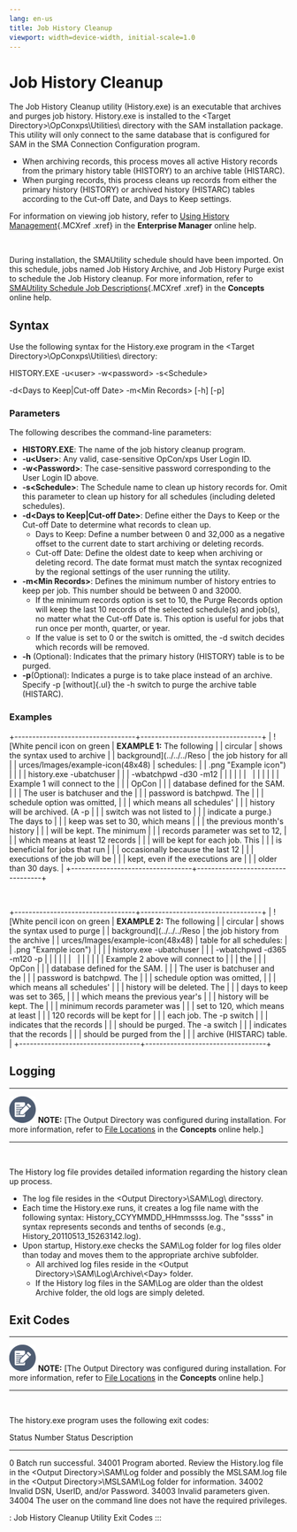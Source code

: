 ```yaml
---
lang: en-us
title: Job History Cleanup
viewport: width=device-width, initial-scale=1.0
---
```


#  Job History Cleanup

The Job History Cleanup utility (History.exe) is an executable that
archives and purges job history. History.exe is installed to the
\<Target Directory\>\\OpConxps\\Utilities\\ directory with the SAM
installation package. This utility will only connect to the same
database that is configured for SAM in the SMA Connection Configuration
program.

-   When archiving records, this process moves all active History
    records from the primary history table (HISTORY) to an archive table
    (HISTARC).
-   When purging records, this process cleans up records from either the
    primary history (HISTORY) or archived history (HISTARC) tables
    according to the Cut-off Date, and Days to Keep settings.

For information on viewing job history, refer to [Using History Management](../../UI/Enterprise-Manager/Using-History-Management.md){.MCXref
.xref} in the **Enterprise Manager** online help.

 

During installation, the SMAUtility schedule should have been imported.
On this schedule, jobs named Job History Archive, and Job History Purge
exist to schedule the Job History cleanup. For more information, refer
to [SMAUtility Schedule Job Descriptions](../../Concepts/SMAUtility-Schedule.md#SMAUtili2){.MCXref
.xref} in the **Concepts** online help.

## Syntax

Use the following syntax for the History.exe program in the \<Target
Directory\>\\OpConxps\\Utilities\\ directory:

HISTORY.EXE -u\<user\> -w\<password\> -s\<Schedule\>

-d\<Days to Keep\|Cut-off Date\> -m\<Min Records\> \[-h\] \[-p\] 
### Parameters

The following describes the command-line parameters:

-   **HISTORY.EXE**: The name of the job history cleanup program.
-   **-u\<User\>**: Any valid, case-sensitive OpCon/xps User Login ID.
-   **-w\<Password\>**: The case-sensitive password corresponding to the
    User Login ID above.
-   **-s\<Schedule\>**: The Schedule name to clean up history records
    for. Omit this parameter to clean up history for all schedules
    (including deleted schedules).
-   **-d\<Days to Keep\|Cut-off Date\>**: Define either the Days to Keep
    or the Cut-off Date to determine what records to clean up.
    -   Days to Keep: Define a number between 0 and 32,000 as a negative
        offset to the current date to start archiving or deleting
        records.
    -   Cut-off Date: Define the oldest date to keep when archiving or
        deleting record. The date format must match the syntax
        recognized by the regional settings of the user running the
        utility.
-   **-m\<Min Records\>**: Defines the minimum number of history entries
    to keep per job. This number should be between 0 and 32000.
    -   If the minimum records option is set to 10, the Purge Records
        option will keep the last 10 records of the selected schedule(s)
        and job(s), no matter what the Cut-off Date is. This option is
        useful for jobs that run once per month, quarter, or year.
    -   If the value is set to 0 or the switch is omitted, the -d switch
        decides which records will be removed.
-   **-h** (Optional): Indicates that the primary history (HISTORY)
    table is to be purged.
-   **-p**(Optional): Indicates a purge is to take place instead of an
    archive. Specify -p [without]{.ul} the -h switch to purge the     archive table (HISTARC).



### Examples

+----------------------------------+----------------------------------+
| ![White pencil icon on green     | **EXAMPLE 1:** The following     | | circular                         | shows the syntax used to archive |
| background](../../../Reso        | the job history for all          |
| urces/Images/example-icon(48x48) | schedules:                       |
| .png "Example icon") |                                  |
|                                  | history.exe -ubatchuser          |
|                                  | -wbatchpwd -d30 -m12             |
|                                  |                                  |
|                                  |                                  |
|                                  |                                  |
|                                  | Example 1 will connect to the    |
|                                  | OpCon |
|                                  | database defined for the SAM.    |
|                                  | The user is batchuser and the    |
|                                  | password is batchpwd. The        |
|                                  | schedule option was omitted,     |
|                                  | which means all schedules\'      |
|                                  | history will be archived. (A -p  |
|                                  | switch was not listed to         |
|                                  | indicate a purge.) The days to   |
|                                  | keep was set to 30, which means  |
|                                  | the previous month\'s history    |
|                                  | will be kept. The minimum        |
|                                  | records parameter was set to 12, |
|                                  | which means at least 12 records  |
|                                  | will be kept for each job. This  |
|                                  | is beneficial for jobs that run  |
|                                  | occasionally because the last 12 |
|                                  | executions of the job will be    |
|                                  | kept, even if the executions are |
|                                  | older than 30 days.              |
+----------------------------------+----------------------------------+

 

+----------------------------------+----------------------------------+
| ![White pencil icon on green     | **EXAMPLE 2:** The following     | | circular                         | shows the syntax used to purge   |
| background](../../../Reso        | the job history from the archive |
| urces/Images/example-icon(48x48) | table for all schedules:         |
| .png "Example icon") |                                  |
|                                  | history.exe -ubatchuser          |
|                                  | -wbatchpwd -d365 -m120 -p        |
|                                  |                                  |
|                                  |                                  |
|                                  |                                  |
|                                  | Example 2 above will connect to  |
|                                  | the                              |
|                                  | OpCon |
|                                  | database defined for the SAM.    |
|                                  | The user is batchuser and the    |
|                                  | password is batchpwd. The        |
|                                  | schedule option was omitted,     |
|                                  | which means all schedules\'      |
|                                  | history will be deleted. The     |
|                                  | days to keep was set to 365,     |
|                                  | which means the previous year\'s |
|                                  | history will be kept. The        |
|                                  | minimum records parameter was    |
|                                  | set to 120, which means at least |
|                                  | 120 records will be kept for     |
|                                  | each job. The -p switch          |
|                                  | indicates that the records       |
|                                  | should be purged. The -a switch  |
|                                  | indicates that the records       |
|                                  | should be purged from the        |
|                                  | archive (HISTARC) table.         |
+----------------------------------+----------------------------------+



## Logging

  -------------------------------------------------------------------------------------------------------------------------------- -----------------------------------------------------------------------------------------------------------------------------------------------------------------------------------------------------------------------
  ![White pencil/paper icon on gray circular background](../../../Resources/Images/note-icon(48x48).png "Note icon")   **NOTE:** [The Output Directory was configured during installation. For more information, refer to [File Locations](../../Concepts/File-Locations.md) in the **Concepts** online help.]
  -------------------------------------------------------------------------------------------------------------------------------- -----------------------------------------------------------------------------------------------------------------------------------------------------------------------------------------------------------------------

 

The History log file provides detailed information regarding the history
clean up process.

-   The log file resides in the \<Output Directory\>\\SAM\\Log\\
    directory.
-   Each time the History.exe runs, it creates a log file name with the
    following syntax: History_CCYYMMDD_HHmmssss.log. The \"ssss\" in
    syntax represents seconds and tenths of seconds (e.g.,
    History_20110513_15263142.log).
-   Upon startup, History.exe checks the SAM\\Log folder for log files
    older than today and moves them to the appropriate archive
    subfolder.
    -   All archived log files reside in the \<Output
        Directory\>\\SAM\\Log\\Archive\\\<Day\> folder.
    -   If the History log files in the SAM\\Log are older than the
        oldest Archive folder, the old logs are simply deleted.

## Exit Codes

  -------------------------------------------------------------------------------------------------------------------------------- -----------------------------------------------------------------------------------------------------------------------------------------------------------------------------------------------------------------------
  ![White pencil/paper icon on gray circular background](../../../Resources/Images/note-icon(48x48).png "Note icon")   **NOTE:** [The Output Directory was configured during installation. For more information, refer to [File Locations](../../Concepts/File-Locations.md) in the **Concepts** online help.]
  -------------------------------------------------------------------------------------------------------------------------------- -----------------------------------------------------------------------------------------------------------------------------------------------------------------------------------------------------------------------

 

The history.exe program uses the following exit codes:

  Status Number   Status Description
  --------------- ---------------------------------------------------------------------------------------------------------------------------------------------------------------------------------------------
  0               Batch run successful.
  34001           Program aborted. Review the History.log file in the \<Output Directory\>\\SAM\\Log folder and possibly the MSLSAM.log file in the \<Output Directory\>\\MSLSAM\\Log folder for information.
  34002           Invalid DSN, UserID, and/or Password.
  34003           Invalid parameters given.
  34004           The user on the command line does not have the required privileges.

  : Job History Cleanup Utility Exit Codes
:::

 

